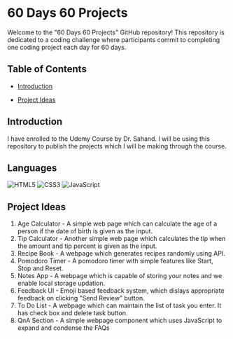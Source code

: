 # 60 Days 60 Projects

Welcome to the "60 Days 60 Projects" GitHub repository! This repository is dedicated to a coding challenge where participants commit to completing one coding project each day for 60 days. 

## Table of Contents

- [Introduction](#introduction)

- [Project Ideas](#project-ideas)

## Introduction

I have enrolled to the Udemy Course by Dr. Sahand. I will be using this repository to publish the projects which I will be making through the course.

## Languages
![HTML5](https://img.shields.io/badge/-HTML5-E34F26?style=flat-square&logo=html5&logoColor=white) ![CSS3](https://img.shields.io/badge/-CSS3-1572B6?style=flat-square&logo=css3&logoColor=white) ![JavaScript](https://img.shields.io/badge/-JavaScript-F7DF1E?style=flat-square&logo=javascript&logoColor=black)

## Project Ideas

1. Age Calculator - A simple web page which can calculate the age of a person if the date of birth is given as the input.
2. Tip Calculator - Another simple web page which calculates the tip when the amount and tip percent is given as the input.
3. Recipe Book - A webpage which generates recipes randomly using API.
5. Pomodoro Timer - A pomodoro timer with simple features like Start, Stop and Reset.
16. Notes App - A webpage which is capable of storing your notes and we enable local storage updation.
23. Feedback UI - Emoji based feedback system, which dislays appropriate feedback on clicking "Send Review" button.
45. To Do List - A webpage which can maintain the list of task you enter. It has check box and delete task button.
56. QnA Section - A simple webpage component which uses JavaScript to expand and condense the FAQs
